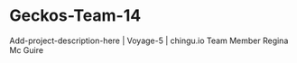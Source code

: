 # Geckos-Team-14
Add-project-description-here | Voyage-5 | chingu.io
Team Member
    Regina Mc Guire
